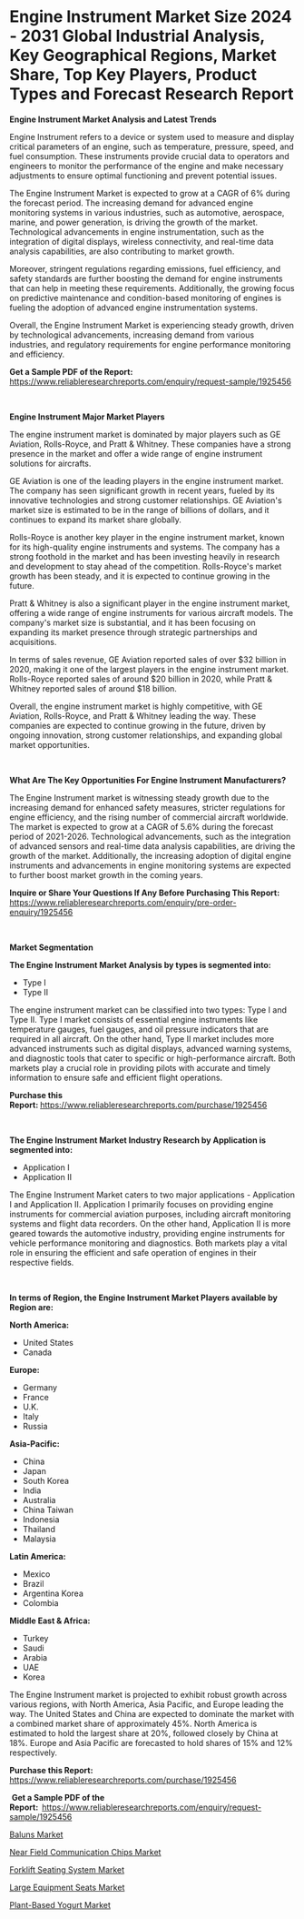 <p><h1>Engine Instrument Market Size 2024 - 2031 Global Industrial Analysis, Key Geographical Regions, Market Share, Top Key Players, Product Types and Forecast Research Report</h1></p><p><strong>Engine Instrument Market Analysis and Latest Trends</strong></p>
<p><p>Engine Instrument refers to a device or system used to measure and display critical parameters of an engine, such as temperature, pressure, speed, and fuel consumption. These instruments provide crucial data to operators and engineers to monitor the performance of the engine and make necessary adjustments to ensure optimal functioning and prevent potential issues.</p><p>The Engine Instrument Market is expected to grow at a CAGR of 6% during the forecast period. The increasing demand for advanced engine monitoring systems in various industries, such as automotive, aerospace, marine, and power generation, is driving the growth of the market. Technological advancements in engine instrumentation, such as the integration of digital displays, wireless connectivity, and real-time data analysis capabilities, are also contributing to market growth.</p><p>Moreover, stringent regulations regarding emissions, fuel efficiency, and safety standards are further boosting the demand for engine instruments that can help in meeting these requirements. Additionally, the growing focus on predictive maintenance and condition-based monitoring of engines is fueling the adoption of advanced engine instrumentation systems.</p><p>Overall, the Engine Instrument Market is experiencing steady growth, driven by technological advancements, increasing demand from various industries, and regulatory requirements for engine performance monitoring and efficiency.</p></p>
<p><strong>Get a Sample PDF of the Report:&nbsp;</strong> <a href="https://www.reliableresearchreports.com/enquiry/request-sample/1925456">https://www.reliableresearchreports.com/enquiry/request-sample/1925456</a></p>
<p>&nbsp;</p>
<p><strong>Engine Instrument Major Market Players</strong></p>
<p><p>The engine instrument market is dominated by major players such as GE Aviation, Rolls-Royce, and Pratt & Whitney. These companies have a strong presence in the market and offer a wide range of engine instrument solutions for aircrafts.</p><p>GE Aviation is one of the leading players in the engine instrument market. The company has seen significant growth in recent years, fueled by its innovative technologies and strong customer relationships. GE Aviation's market size is estimated to be in the range of billions of dollars, and it continues to expand its market share globally.</p><p>Rolls-Royce is another key player in the engine instrument market, known for its high-quality engine instruments and systems. The company has a strong foothold in the market and has been investing heavily in research and development to stay ahead of the competition. Rolls-Royce's market growth has been steady, and it is expected to continue growing in the future.</p><p>Pratt & Whitney is also a significant player in the engine instrument market, offering a wide range of engine instruments for various aircraft models. The company's market size is substantial, and it has been focusing on expanding its market presence through strategic partnerships and acquisitions.</p><p>In terms of sales revenue, GE Aviation reported sales of over $32 billion in 2020, making it one of the largest players in the engine instrument market. Rolls-Royce reported sales of around $20 billion in 2020, while Pratt & Whitney reported sales of around $18 billion.</p><p>Overall, the engine instrument market is highly competitive, with GE Aviation, Rolls-Royce, and Pratt & Whitney leading the way. These companies are expected to continue growing in the future, driven by ongoing innovation, strong customer relationships, and expanding global market opportunities.</p></p>
<p>&nbsp;</p>
<p><strong>What Are The Key Opportunities For Engine Instrument Manufacturers?</strong></p>
<p><p>The Engine Instrument market is witnessing steady growth due to the increasing demand for enhanced safety measures, stricter regulations for engine efficiency, and the rising number of commercial aircraft worldwide. The market is expected to grow at a CAGR of 5.6% during the forecast period of 2021-2026. Technological advancements, such as the integration of advanced sensors and real-time data analysis capabilities, are driving the growth of the market. Additionally, the increasing adoption of digital engine instruments and advancements in engine monitoring systems are expected to further boost market growth in the coming years.</p></p>
<p><strong>Inquire or Share Your Questions If Any Before Purchasing This Report:</strong> <a href="https://www.reliableresearchreports.com/enquiry/pre-order-enquiry/1925456">https://www.reliableresearchreports.com/enquiry/pre-order-enquiry/1925456</a></p>
<p>&nbsp;</p>
<p><strong>Market Segmentation</strong></p>
<p><strong>The Engine Instrument Market Analysis by types is segmented into:</strong></p>
<p><ul><li>Type I</li><li>Type II</li></ul></p>
<p><p>The engine instrument market can be classified into two types: Type I and Type II. Type I market consists of essential engine instruments like temperature gauges, fuel gauges, and oil pressure indicators that are required in all aircraft. On the other hand, Type II market includes more advanced instruments such as digital displays, advanced warning systems, and diagnostic tools that cater to specific or high-performance aircraft. Both markets play a crucial role in providing pilots with accurate and timely information to ensure safe and efficient flight operations.</p></p>
<p><strong>Purchase this Report:&nbsp;</strong><a href="https://www.reliableresearchreports.com/purchase/1925456">https://www.reliableresearchreports.com/purchase/1925456</a></p>
<p>&nbsp;</p>
<p><strong>The Engine Instrument Market Industry Research by Application is segmented into:</strong></p>
<p><ul><li>Application I</li><li>Application II</li></ul></p>
<p><p>The Engine Instrument Market caters to two major applications - Application I and Application II. Application I primarily focuses on providing engine instruments for commercial aviation purposes, including aircraft monitoring systems and flight data recorders. On the other hand, Application II is more geared towards the automotive industry, providing engine instruments for vehicle performance monitoring and diagnostics. Both markets play a vital role in ensuring the efficient and safe operation of engines in their respective fields.</p></p>
<p>&nbsp;</p>
<p><strong>In terms of Region, the Engine Instrument Market Players available by Region are:</strong></p>
<p>
    <p> <strong> North America: </strong>
        <ul>
            <li>United States</li>
            <li>Canada</li>
        </ul>
        </p> 
    <p> <strong> Europe: </strong>
        <ul>
            <li>Germany</li>
            <li>France</li>
            <li>U.K.</li>
            <li>Italy</li>
            <li>Russia</li>
        </ul>
        </p> 
    <p> <strong> Asia-Pacific: </strong>
        <ul>
            <li>China</li>
            <li>Japan</li>
            <li>South Korea</li>
            <li>India</li>
            <li>Australia</li>
            <li>China Taiwan</li>
            <li>Indonesia</li>
            <li>Thailand</li>
            <li>Malaysia</li>
        </ul>
        </p> 
    <p> <strong> Latin America: </strong>
        <ul>
            <li>Mexico</li>
            <li>Brazil</li>
            <li>Argentina Korea</li>
            <li>Colombia</li>
        </ul>
        </p> 
    <p> <strong> Middle East & Africa: </strong>
        <ul>
            <li>Turkey</li>
            <li>Saudi</li>
            <li>Arabia</li>
            <li>UAE</li>
            <li>Korea</li>
        </ul>
    </p>
    </p>
<p><p>The Engine Instrument market is projected to exhibit robust growth across various regions, with North America, Asia Pacific, and Europe leading the way. The United States and China are expected to dominate the market with a combined market share of approximately 45%. North America is estimated to hold the largest share at 20%, followed closely by China at 18%. Europe and Asia Pacific are forecasted to hold shares of 15% and 12% respectively.</p></p>
<p><strong>Purchase this Report: </strong><a href="https://www.reliableresearchreports.com/purchase/1925456">https://www.reliableresearchreports.com/purchase/1925456</a></p>
<p>&nbsp;<strong>Get a Sample PDF of the Report:&nbsp;&nbsp;</strong><a href="https://www.reliableresearchreports.com/enquiry/request-sample/1925456">https://www.reliableresearchreports.com/enquiry/request-sample/1925456</a></p>
<p><strong></strong></p>
<p><p><a href="https://view.publitas.com/reportprime-1/baluns-market-size-furnishes-valuable-information-encompassing-market-share-market-trends-and-projections-spanning-from-2024-to-2031/">Baluns Market</a></p><p><a href="https://view.publitas.com/reportprime-1/near-field-communication-chips-market-dynamics-2024-2031-also-about-its-market-trends-projections-and-opportunities/">Near Field Communication Chips Market</a></p><p><a href="https://lydian-appliance-61d.notion.site/Forklift-Seating-System-Market-Research-Report-Provides-thorough-Industry-Overview-which-offers-an--c2f480c24f5f40878d87b88f8b134dd3">Forklift Seating System Market</a></p><p><a href="https://extreme-scabiosa-c81.notion.site/Large-Equipment-Seats-Market-Offers-Provide-Insightful-Data-for-the-Time-Period-from-2024-to-2031-an-966f762c4bc245098e20b25ae597ab3f">Large Equipment Seats Market</a></p><p><a href="https://forested-sushi-9b0.notion.site/Plant-Based-Yogurt-Market-Analysis-Examines-its-Scope-on-Growth-Opportunities-and-Forecasted-Trends-0a76c93b0c58410b857b48668590ec26">Plant-Based Yogurt Market</a></p></p>